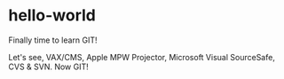 # hello-world
Finally time to learn GIT!

Let's see, VAX/CMS, Apple MPW Projector, Microsoft Visual SourceSafe, CVS & SVN. Now GIT!
